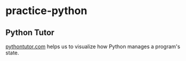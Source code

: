 # practice-python

## Python Tutor

[pythontutor.com](http://pythontutor.com/visualize.html#mode=edit) helps us to visualize
how Python manages a program's state.
